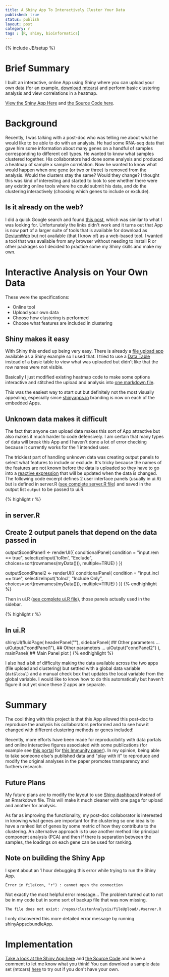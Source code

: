 ```yaml
---
title: A Shiny App To Interactively Cluster Your Data
published: true
status: publish
layout: post
category: r
tags : [R, shiny, bioinformatics]
---
```

{% include JB/setup %}
 
 
 
# Brief Summary
 
I built an interactive, online App using Shiny where you can upload your own data (for an example, [download mtcars](https://gallery.shinyapps.io/066-upload-file/_w_f88df23c/mtcars.csv)) and perform basic clustering analysis and view correlations in a heatmap.
 
[View the Shiny App Here](https://avey.shinyapps.io/cluster-analysis/) and [the Source Code here](https://github.com/stefanavey/cluster-analysis).
 
# Background
 
Recently, I was talking with a post-doc who was telling me about what he
would like to be able to do with an analysis.
He had some RNA-seq data that gave him some information about many genes on a
handful of samples corresponding to different cell types.  He wanted to know
what samples clustered together. His collaborators had done some analysis and
produced a heatmap of sample x sample correlation. Now he wanted to know what
would happen when one gene (or two or three) is removed from the analysis.
Would the clusters stay the same? Would they change?
I thought this was kind of interesting and started to look to see whether
there were any existing online tools where he could submit his data, and do the
clustering interactively (choosing which genes to include or exclude).
 
## Is it already on the web?
 
I did a quick Google search and found [this post](https://imdevsoftware.wordpress.com/2013/07/07/interactive-heatmaps-and-dendrograms-a-shiny-app/), which was similar to what I was looking for. Unfortunately the links didn't work and it turns out that App is now part of a larger suite of tools that is available for download as [DeviumWeb](https://github.com/dgrapov/DeviumWeb) but not available (that I know of) as a web-based tool. I wanted a tool that was available from any browser without needing to install R or other packages so I decided to practice some my Shiny skills and make my own.
 
# Interactive Analysis on Your Own Data
 
These were the specifications:
 
* Online tool
* Upload your own data
* Choose how clustering is performed
* Choose what features are included in clustering
 
## Shiny makes it easy
 
With Shiny this ended up being very easy. There is already a [file upload app](http://shiny.rstudio.com/gallery/upload-file.html) available as a Shiny example so I used that. I tried to use a [Data Table](http://shiny.rstudio.com/gallery/basic-datatable.html) instead of a basic table to view what was uploaded but didn't like that the row names were not visible.
 
Basically I just modified existing heatmap code to make some options interactive and stitched the upload and analysis into [one markdown file](https://github.com/stefanavey/cluster-analysis/blob/master/mainPage.Rmd).
 
This was the easiest way to start out but definitely not the most visually appealing, especially since [shinyapps.io](https://www.shinyapps.io) branding is now on each of the embedded Apps.
 
## Unknown data makes it difficult
 
The fact that anyone can upload data makes this sort of App attractive but also makes it much harder to code defensively. I am certain that many types of data will break this App and I haven't done a lot of error checking because it currently works for the 1 intended user.
 
The trickiest part of handling unknown data was creating output panels to select what features to include or exclude. It's tricky because the names of the features are not known before the data is uploaded so they have to go into a [reactive expression](http://shiny.rstudio.com/articles/reactivity-overview.html) that will be updated when the data is changed. The following code excerpt defines 2 user interface panels (usually in ui.R) but is defined in server.R ([see complete server.R file](https://github.com/stefanavey/cluster-analysis/blob/master/clustering/server.R)) and saved in the output list `output` to be passed to ui.R.
 
 
{% highlight r %}
## in server.R
## Create 2 output panels that depend on the data passed in
output$condPanel1 <- renderUI({
  conditionalPanel(
    condition = "input.rem == true",
    selectizeInput('toRm', "Exclude",
                   choices=sort(rownames(myData())),
                   multiple=TRUE)
  )
})
 
output$condPanel2 <- renderUI({
  conditionalPanel(
    condition = "input.incl == true",
    selectizeInput('toIncl', "Include Only",
                   choices=sort(rownames(myData())),
                   multiple=TRUE)
  )
})
{% endhighlight %}
 
Then in ui.R ([see complete ui.R file](https://github.com/stefanavey/cluster-analysis/blob/master/clustering/ui.R)), those panels actually used in the sidebar.
 
 
{% highlight r %}
## In ui.R
shinyUI(fluidPage(
  headerPanel(""),
  sidebarPanel(
    ## Other parameters ...
    uiOutput("condPanel1"),
    ## Other parameters ...
    uiOutput("condPanel2")
  ),
  mainPanel(
    ## Main Panel plot
  )
{% endhighlight %}
 
I also had a bit of difficulty making the data available across the two apps (file upload and clustering) but settled with a global data variable (`datGlobal`) and a manual check box that updates the local variable from the global variable. I would like to know how to do this automatically but haven't figure it out yet since these 2 apps are separate.
 
# Summary
 
The cool thing with this project is that this App allowed this post-doc to reproduce the analysis his collaborators performed and to see how it changed with different clustering methods or genes included!
 
Recently, more efforts have been made for reproducibility with data portals and online interactive figures associated with some publications (for example see [this portal](http://www.interactivefigures.com/dm3/vaccine-paper/vaccine-landing.gsp) for [this Immunity paper](http://dx.doi.org/10.1016/j.immuni.2012.12.008)). In my opinion, being able to take someone else's published data and "play with it" to reproduce and modify the original analyses in the paper promotes transparency and furthers research.
 
## Future Plans
 
My future plans are to modify the layout to use [Shiny dashboard](http://rstudio.github.io/shinydashboard/) instead of an Rmarkdown file. This will make it much cleaner with one page for upload and another for analysis.
 
As far as improving the functionality, my post-doc collaborator is interested in knowing what genes are important for the clustering so one idea is to have a ranked list of genes by some metric of how they contribute to the clustering.
An alternative approach is to use another method like principal component analysis (PCA) and then if there is separation between the samples, the loadings on each gene can be used for ranking.
 
## Note on building the Shiny App
I spent about an 1 hour debugging this error while trying to run the Shiny App.
 
    Error in file(con, "r") : cannot open the connection
 
Not exactly the most helpful error message... The problem turned out to not be in my code but in some sort of backup file that was now missing.
 
    The file does not exist: /repos/clusterAnalysis/fileUpload/.#server.R
 
I only discovered this more detailed error message by running shinyApps::bundleApp.
 
# Implementation
 
[Take a look at the Shiny App here](https://avey.shinyapps.io/cluster-analysis/) and [the Source Code](https://github.com/stefanavey/cluster-analysis) and leave a comment to let me know what you think! You can download a sample data set (mtcars) [here](https://gallery.shinyapps.io/066-upload-file/_w_f88df23c/mtcars.csv) to try out if you don't have your own.
